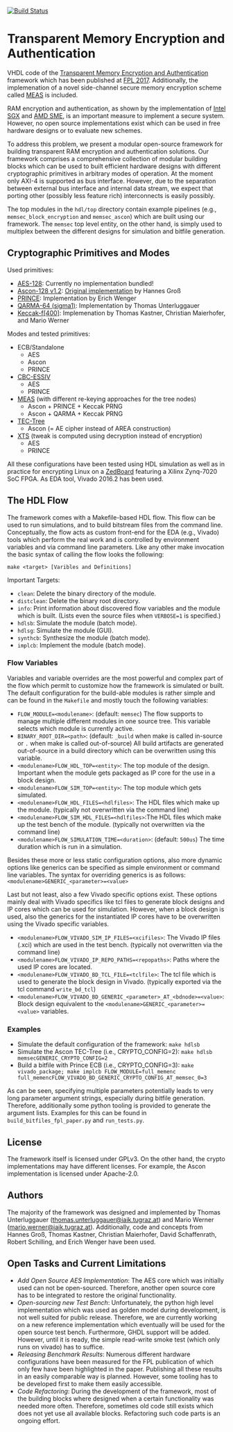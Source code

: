 [![Build Status](https://travis-ci.org/IAIK/memsec.svg?branch=develop)](https://travis-ci.org/IAIK/memsec)

# Transparent Memory Encryption and Authentication

VHDL code of the [Transparent Memory Encryption and Authentication](https://eprint.iacr.org/2017/674) framework which has been published at [FPL 2017](https://www.fpl2017.org/). Additionally, the implemenation of a novel side-channel secure memory encryption scheme called [MEAS](https://eprint.iacr.org/2017/663) is included.

RAM encryption and authentication, as shown by the implementation of [Intel SGX](https://eprint.iacr.org/2016/204) and [AMD SME](http://developer.amd.com/wordpress/media/2013/12/AMD_Memory_Encryption_Whitepaper_v7-Public.pdf), is an important measure to implement a secure system. However, no open source implementations exist which can be used in free hardware designs or to evaluate new schemes.

To address this problem, we present a modular open-source framework for building transparent RAM encryption and authentication solutions. Our framework comprises a comprehensive collection of modular building blocks which can be used  to built efficient hardware designs with different cryptographic primitives in arbitrary modes of operation. At the moment only AXI-4 is supported as bus interface. However, due to the separation between external bus interface and internal data stream, we expect that porting other (possibly less feature rich) interconnects is easily possibly.

The top modules in the `hdl/top` directory contain example pipelines (e.g., `memsec_block_encryption` and `memsec_ascon`) which are built using our framework. The `memsec` top level entity, on the other hand, is simply used to multiplex between the different designs for simulation and bitfile generation.

## Cryptographic Primitives and Modes

Used primitives:
* [AES-128](https://doi.org/10.6028/NIST.FIPS.197): Currently no implementation bundled!
* [Ascon-128 v1.2](http://ascon.iaik.tugraz.at/specification.html): [Original implementation](https://github.com/IAIK/ascon_hardware) by Hannes Groß
* [PRINCE](https://eprint.iacr.org/2012/529): Implementation by Erich Wenger
* [QARMA-64 (sigma1)](https://eprint.iacr.org/2016/444): Implementation by Thomas Unterluggauer
* [Keccak-f[400]](http://keccak.noekeon.org/): Implemenation by Thomas Kastner, Christian Maierhofer, and Mario Werner

Modes and tested primitives:
* ECB/Standalone
  * AES
  * Ascon
  * PRINCE
* [CBC-ESSIV](http://clemens.endorphin.org/nmihde/nmihde-A4-os.pdf)
  * AES
  * PRINCE
* [MEAS](https://eprint.iacr.org/2017/663) (with different re-keying approaches for the tree nodes)
  * Ascon + PRINCE + Keccak PRNG
  * Ascon + QARMA + Keccak PRNG
* [TEC-Tree](https://www.iacr.org/archive/ches2007/47270289/47270289.pdf) 
  * Ascon (= AE cipher instead of AREA construction)
* [XTS](https://doi.org/10.1109%2FIEEESTD.2008.4493450) (tweak is computed using decryption instead of encryption)
  * AES
  * PRINCE

All these configurations have been tested using HDL simulation as well as in practice for encrypting Linux on a [ZedBoard](http://zedboard.org/product/zedboard) featuring a Xilinx Zynq-7020 SoC FPGA. As EDA tool, Vivado 2016.2 has been used.

## The HDL Flow

The framework comes with a Makefile-based HDL flow. This flow can be used to run simulations, and to build bitstream files from the command line. Conceptually, the flow acts as custom front-end for the EDA (e.g., Vivado) tools which perform the real work and is controlled by environment variables and via command line parameters. Like any other make invocation the basic syntax of calling the flow looks the following:

`make <target> [Varibles and Definitions]`

Important Targets:
* `clean`: Delete the binary directory of the module.
* `distclean`: Delete the binary root directory.
* `info`: Print information about discovered flow variables and the module which is built. (Lists even the source files when `VERBOSE=1` is specified.)
* `hdlsb`: Simulate the module (batch mode).
* `hdlsg`: Simulate the module (GUI).
* `synthcb`: Synthesize the module (batch mode).
* `implcb`: Implement the module (batch mode).

### Flow Variables

Variables and variable overrides are the most powerful and complex part of the flow which permit to customize how the framework is simulated or built. The default configuration for the build-able modules is rather simple and can be found in the `Makefile` and mostly touch the following variables:

* `FLOW_MODULE=<modulename>`: (default: `memsec`) The flow supports to manage multiple different modules in one source tree. This variable selects which module is currently active.
* `BINARY_ROOT_DIR=<path>`: (default: `_build` when make is called in-source or `.` when make is called out-of-source) All build artifacts are generated out-of-source in a build directory which can be overwritten using this variable.
* `<modulename>FLOW_HDL_TOP=<entity>`: The top module of the design. Important when the module gets packaged as IP core for the use in a block design.
* `<modulename>FLOW_SIM_TOP=<entity>`: The top module which gets simulated.
* `<modulename>FLOW_HDL_FILES=<hdlfiles>`: The HDL files which make up the module. (typically not overwritten via the command line)
* `<modulename>FLOW_SIM_HDL_FILES=<hdlfiles>`:The HDL files which make up the test bench of the module. (typically not overwritten via the command line)
* `<modulename>FLOW_SIMULATION_TIME=<duration>`: (default: `500us`) The time duration which is run in a simulation.

Besides these more or less static configuration options, also more dynamic options like generics can be specified as simple environment or command line variables. The syntax for overriding generics is as follows: `<modulename>GENERIC_<parameter>=<value>`

Last but not least, also a few Vivado specific options exist. These options mainly deal with Vivado specifics like tcl files to generate block designs and IP cores which can be used for simulation. However, when a block design is used, also the generics for the instantiated IP cores have to be overwritten using the Vivado specific variables.

* `<modulename>FLOW_VIVADO_SIM_IP_FILES=<xcifiles>`: The Vivado IP files (.xci) which are used in the test bench. (typically not overwritten via the command line)
* `<modulename>FLOW_VIVADO_IP_REPO_PATHS=<repopaths>`: Paths where the used IP cores are located.
* `<modulename>FLOW_VIVADO_BD_TCL_FILE=<tclfile>`: The tcl file which is used to generate the block design in Vivado. (typically exported via the tcl command `write_bd_tcl`)
* `<modulename>FLOW_VIVADO_BD_GENERIC_<parameter>_AT_<bdnode>=<value>`: Block design equivalent to the `<modulename>GENERIC_<parameter>=<value>` variables.

### Examples

* Simulate the default configuration of the framework: `make hdlsb`
* Simulate the Ascon TEC-Tree (i.e., CRYPTO_CONFIG=2): `make hdlsb memsecGENERIC_CRYPTO_CONFIG=2`
* Build a bitfile with Prince ECB (i.e., CRYPTO_CONFIG=3): `make vivado_package; make implcb FLOW_MODULE=full_memenc full_memencFLOW_VIVADO_BD_GENERIC_CRYPTO_CONFIG_AT_memsec_0=3`

As can be seen, specifying multiple parameters potentially leads to very long parameter argument strings, especially during bitfile generation. Therefore, additionally some python tooling is provided to generate the argument lists. Examples for this can be found in `build_bitfiles_fpl_paper.py` and `run_tests.py`.

## License

The framework itself is licensed under GPLv3. On the other hand, the crypto implementations may have different licenses. For example, the Ascon implementation is licensed under Apache-2.0.

## Authors

The majority of the framework was designed and implemented by Thomas Unterluggauer (<thomas.unterluggauer@iaik.tugraz.at>) and Mario Werner (<mario.werner@iaik.tugraz.at>). Additionally, code and concepts from Hannes Groß, Thomas Kastner, Christian Maierhofer, David Schaffenrath, Robert Schilling, and Erich Wenger have been used.

## Open Tasks and Current Limitations

* *Add Open Source AES Implementation*: The AES core which was initially used can not be open-sourced. Therefore, another open source core has to be integrated to restore the original functionality.
* *Open-sourcing new Test Bench*: Unfortunately, the python high level implementation which was used as golden model during development, is not well suited for public release. Therefore, we are currently working on a new reference implementation which eventually will be used for the open source test bench. Furthermore, GHDL support will be added. However, until it is ready, the simple read-write smoke test (which only runs on vivado) has to suffice.
* *Releasing Benchmark Results*: Numerous different hardware configurations have been measured for the FPL publication of which only few have been highlighted in the paper. Publishing all these results in an easily comparable way is planned. However, some tooling has to be developed first to make them easily accessible.
* *Code Refactoring*: During the development of the framework, most of the building blocks where designed when a certain functionality was needed more often. Therefore, sometimes old code still exists which does not yet use all available blocks. Refactoring such code parts is an ongoing effort.
